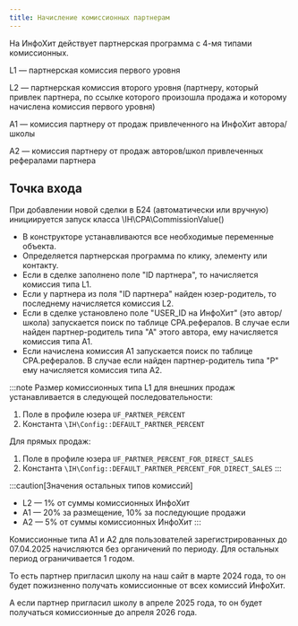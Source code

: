 ```yaml
---
title: Начисление комиссионных партнерам
---
```


На ИнфоХит действует партнерская программа с 4-мя типами комиссионных.

L1 — партнерская комиссия первого уровня

L2 — партнерская комиссия второго уровня (партнеру, который привлек партнера, по ссылке которого произошла продажа и которому начислена комиссия первого уровня)

A1 — комиссия партнеру от продаж привлеченного на ИнфоХит автора/школы

A2 — комиссия партнеру от продаж авторов/школ привлеченных рефералами партнера

## Точка входа

При добавлении новой сделки в Б24 (автоматически или вручную) инициируется запуск класса \IH\CPA\CommissionValue()

- В конструкторе устанавливаются все необходимые переменные объекта.
- Определяется партнерская программа по клику, элементу или контакту.
- Если в сделке заполнено поле "ID партнера", то начисляется комиссия типа L1.
- Если у партнера из поля "ID партнера" найден юзер-родитель, то последнему начисляется комиссия L2.
- Если в сделке установлено поле "USER_ID на ИнфоХит" (это автор/школа) запускается поиск по таблице CPA.рефералов.
В случае если найден партнер-родитель типа "А" этого автора, ему начисляется комиссия типа A1.
- Если начислена комиссия А1 запускается поиск по таблице CPA.рефералов. В случае если найден партнер-родитель типа "P" 
ему начисляется комиссия типа A2.

:::note
Размер комиссионных типа L1 для внешних продаж устанавливается в следующей последовательности:
1. Поле в профиле юзера `UF_PARTNER_PERCENT`
2. Константа `\IH\Config::DEFAULT_PARTNER_PERCENT`

Для прямых продаж:
1. Поле в профиле юзера `UF_PARTNER_PERCENT_FOR_DIRECT_SALES`
2. Константа `\IH\Config::DEFAULT_PARTNER_PERCENT_FOR_DIRECT_SALES`
:::

:::caution[Значения остальных типов комиссий]
- L2 — 1% от суммы комиссионных ИнфоХит
- A1 — 20% за размещение, 10% за последующие продажи
- A2 — 5% от суммы комиссионных ИнфоХит
:::

Комиссионные типа A1 и A2 для пользователей зарегистрированных до 07.04.2025 начисляются без органичений по периоду. Для остальных период ограничивается 1 годом.

То есть партнер пригласил школу на наш сайт в марте 2024 года, то он будет пожизненно получать комиссионные от всех комиссий ИнфоХит.

А если партнер пригласил школу в апреле 2025 года, то он будет получаться комиссионные до апреля 2026 года.
